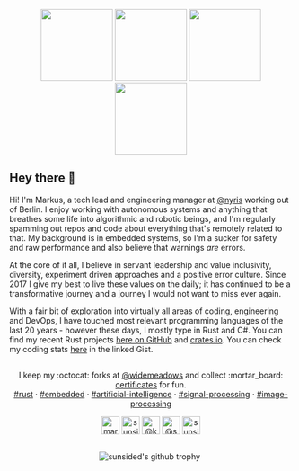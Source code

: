 <p align="center">
    <a href="https://octodex.github.com/umbrellatocat/"><img src="https://github.com/sunsided/sunsided/raw/master/.readme/puddle_jumper_octodex.png" height="128px" width="128px"></a>
    <a href="https://octodex.github.com/labtocat/"><img src="https://github.com/sunsided/sunsided/raw/master/.readme/labtocat.png" height="128px" width="128px"></a>
    <a href="https://octodex.github.com/inspectocat/"><img src="https://github.com/sunsided/sunsided/raw/master/.readme/inspectocat.png" height="128px" width="128px"></a>
    <a href="https://octodex.github.com/Robotocat/"><img src="https://github.com/sunsided/sunsided/raw/master/.readme/robotocat.png" height="128px" width="128px"></a>
</p>

## Hey there :wave:

Hi! I'm Markus, a tech lead and engineering manager at [@nyris](https://github.com/nyris) working out of Berlin. I enjoy working with autonomous systems
and anything that breathes some life into algorithmic and robotic beings,
and I'm regularly spamming out repos and code about everything that's remotely
related to that. My background is in embedded systems, so I'm a sucker for safety and raw performance and also believe that warnings _are_ errors. 

At the core of it all, I believe in servant leadership and value inclusivity, diversity, experiment driven approaches and a positive error culture. 
Since 2017 I give my best to live these values on the daily; it has continued to be a transformative journey and a journey I would not want to miss ever again.

With a fair bit of exploration into virtually all areas of coding, engineering and DevOps, I have touched most relevant programming languages of the last 20 years - however these days, I mostly type in Rust and C#. You can find my recent Rust projects [here on GitHub](https://github.com/sunsided?tab=repositories&q=&type=&language=rust&sort=stargazers) and [crates.io](https://crates.io/users/sunsided?sort=downloads). You can check my coding stats [here](https://github.com/sunsided/coding-stats) in the linked Gist.

##

<p align="center">
    I keep my :octocat: forks at <a href="https://github.com/widemeadows" alt="@widemeadows">@widemeadows</a> and collect :mortar_board: <a href="https://github.com/sunsided/certification">certificates</a> for fun.<br />
    <a href="https://github.com/sunsided?tab=repositories&q=%23rust&type=&language=&sort=stargazers">#rust</a> ·
    <a href="https://github.com/sunsided?tab=repositories&q=%23embedded&type=&language=&sort=stargazers">#embedded</a> ·
    <a href="https://github.com/sunsided?tab=repositories&q=%23artificial-intelligence&type=&language=&sort=stargazers">#artificial-intelligence</a> ·
    <a href="https://github.com/sunsided?tab=repositories&q=%23signal-processing&type=&language=&sort=stargazers">#signal-processing</a> ·
    <a href="https://github.com/sunsided?tab=repositories&q=%23image-processing&type=&language=&sort=stargazers">#image-processing</a>
</p>


<p align="center">
    <a href="https://www.linkedin.com/in/markus-mayer/" target="blank"><img align="center" src="https://github.com/sunsided/sunsided/raw/master/.readme/icons/iconfinder_linkedin_287750.png" alt="markus-mayer on LinkedIn" height="32" width="32" /></a>
    <a href="https://stackoverflow.com/users/195651/sunside" target="blank"><img align="center" src="https://github.com/sunsided/sunsided/raw/master/.readme/icons/iconfinder_stackoverflow_7275419.png" alt="sunside on StackOverflow" height="32" width="32" /></a>
    <a href="https://twitter.com/keybrot" target="blank"><img align="center" src="https://github.com/sunsided/sunsided/raw/master/.readme/icons/iconfinder_Twitter-icon_380450.png" alt="@keybrot on Twitter" height="32" width="32" /></a>
    <a href="https://medium.com/@sunside/has-recommended" target="blank"><img align="center" src="https://github.com/sunsided/sunsided/raw/master/.readme/icons/iconfinder_Medium_1298751.png" alt="@sunside on Medium" height="32" width="32" /></a>
    <a href="https://linktr.ee/sunsided" target="blank"><img align="center" src="https://github.com/sunsided/sunsided/raw/master/.readme/icons/icons8-linktree-48.png" alt="sunsided on Linktree" height="32" width="32" /></a>
</p>

##

<p align="center"> 
<img align="center" src="https://github-profile-trophy.vercel.app/?username=sunsided&row=2&no-bg=true&no-frame=true" alt="sunsided's github trophy" />
<!-- :) hey there, thanks for looking -->
<img src="https://komarev.com/ghpvc/?username=sunsided" alt="Profile view count" height="0" width="0" />
</p>

<!--

My programming journey began at the age of six on the C64 and got more serious around 1994 with a mix of Visual Basic 3, Borland C++ 3.1, Delphi 2 and later Visual Studio 6. 
Around 1997 I focused on Visual Basic 5 and Turbo C++ 3 / Borland C++ 5, only to go back to Visual Basic 6 in 1999 to write network utilities and cryptography tools. Around 2000 I began focussing on physics and particle simulations as well as 3D technologies, ranging from 3D Studio, Cinema4D and Maya to low-level engine programming for 2D and Direct3D/DirectX in the then-new Visual C++ .NET; I wrote my first games here, now thankfully lost to time.
In the years to come I ventured into WordPress development in PHP and became an active plugin developer however my interest would soon and dramatically shift towards C# - and this is where I found my home for twenty years.
I incorporated artificial intelligence in all its shapes as well as data analytics into my toolbox and have been operating at the intersection of these topics for decades now, applying it in the fields of robotics, FinTech, MedTech and DeepTech.

-->
